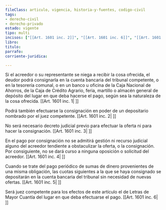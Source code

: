 ```yaml
---
fileClass: articulo, vigencia, historia-y-fuentes, codigo-civil
tags:
- derecho-civil
- derecho-privado
estado: vigente
tipo: multi
incisos: ["[[Art. 1601 inc. 2]]", "[[Art. 1601 inc. 6]]", "[[Art. 1601 inc. 3]]", "[[Art. 1601 inc. 4]]", "[[Art. 1601 inc. 1]]", "[[Art. 1601 inc. 5]]"]
libro:
titulo:
parrafo:
corriente-juridica:

---
```

Si el acreedor o su representante se niega a recibir la cosa ofrecida, el deudor podrá consignarla en la cuenta bancaria del tribunal competente, o en la tesorería comunal, o en un banco u oficina de la Caja Nacional de Ahorros, de la Caja de Crédito Agrario, feria, martillo o almacén general de depósito del lugar en que deba hacerse el pago, según sea la naturaleza de la cosa ofrecida. [[Art. 1601 inc. 1| ]]

Podrá también efectuarse la consignación en poder de un depositario nombrado por el juez competente. [[Art. 1601 inc. 2| ]]

No será necesario decreto judicial previo para efectuar la oferta ni para hacer la consignación. [[Art. 1601 inc. 3| ]]

En el pago por consignación no se admitirá gestión ni recurso judicial alguno del acreedor tendiente a obstaculizar la oferta, o la consignación. Por consiguiente, no se dará curso a ninguna oposición o solicitud del acreedor. [[Art. 1601 inc. 4| ]]

Cuando se trate del pago periódico de sumas de dinero provenientes de una misma obligación, las cuotas siguientes a la que se haya consignado se depositarán en la cuenta bancaria del tribunal sin necesidad de nuevas ofertas. [[Art. 1601 inc. 5| ]]

Será juez competente para los efectos de este artículo el de Letras de Mayor Cuantía del lugar en que deba efectuarse el pago. [[Art. 1601 inc. 6| ]]